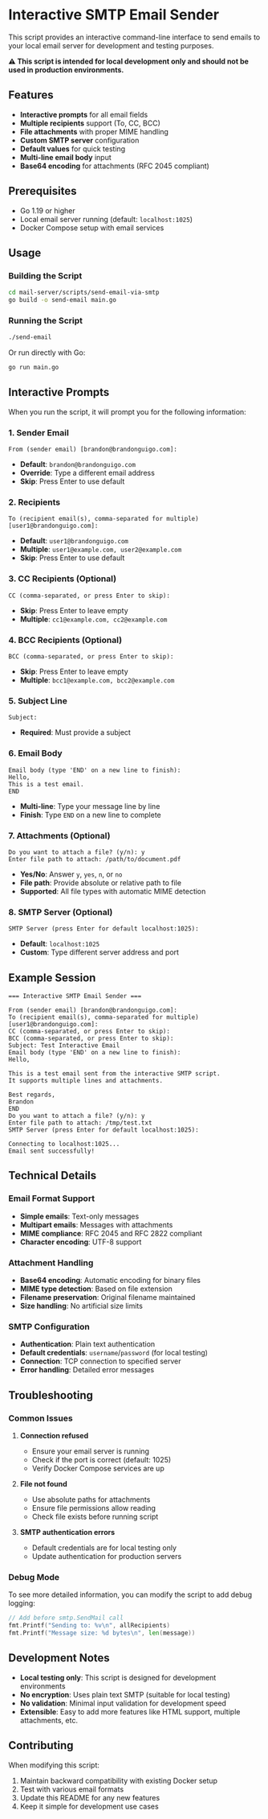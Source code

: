 # Interactive SMTP Email Sender

This script provides an interactive command-line interface to send emails to your local email server for development and testing purposes.

**⚠️ This script is intended for local development only and should not be used in production environments.**

## Features

- **Interactive prompts** for all email fields
- **Multiple recipients** support (To, CC, BCC)
- **File attachments** with proper MIME handling
- **Custom SMTP server** configuration
- **Default values** for quick testing
- **Multi-line email body** input
- **Base64 encoding** for attachments (RFC 2045 compliant)

## Prerequisites

- Go 1.19 or higher
- Local email server running (default: `localhost:1025`)
- Docker Compose setup with email services

## Usage

### Building the Script

```bash
cd mail-server/scripts/send-email-via-smtp
go build -o send-email main.go
```

### Running the Script

```bash
./send-email
```

Or run directly with Go:

```bash
go run main.go
```

## Interactive Prompts

When you run the script, it will prompt you for the following information:

### 1. Sender Email
```
From (sender email) [brandon@brandonguigo.com]: 
```
- **Default**: `brandon@brandonguigo.com`
- **Override**: Type a different email address
- **Skip**: Press Enter to use default

### 2. Recipients
```
To (recipient email(s), comma-separated for multiple) [user1@brandonguigo.com]: 
```
- **Default**: `user1@brandonguigo.com`
- **Multiple**: `user1@example.com, user2@example.com`
- **Skip**: Press Enter to use default

### 3. CC Recipients (Optional)
```
CC (comma-separated, or press Enter to skip): 
```
- **Skip**: Press Enter to leave empty
- **Multiple**: `cc1@example.com, cc2@example.com`

### 4. BCC Recipients (Optional)
```
BCC (comma-separated, or press Enter to skip): 
```
- **Skip**: Press Enter to leave empty
- **Multiple**: `bcc1@example.com, bcc2@example.com`

### 5. Subject Line
```
Subject: 
```
- **Required**: Must provide a subject

### 6. Email Body
```
Email body (type 'END' on a new line to finish):
Hello,
This is a test email.
END
```
- **Multi-line**: Type your message line by line
- **Finish**: Type `END` on a new line to complete

### 7. Attachments (Optional)
```
Do you want to attach a file? (y/n): y
Enter file path to attach: /path/to/document.pdf
```
- **Yes/No**: Answer `y`, `yes`, `n`, or `no`
- **File path**: Provide absolute or relative path to file
- **Supported**: All file types with automatic MIME detection

### 8. SMTP Server (Optional)
```
SMTP Server (press Enter for default localhost:1025): 
```
- **Default**: `localhost:1025`
- **Custom**: Type different server address and port

## Example Session

```
=== Interactive SMTP Email Sender ===

From (sender email) [brandon@brandonguigo.com]: 
To (recipient email(s), comma-separated for multiple) [user1@brandonguigo.com]: 
CC (comma-separated, or press Enter to skip): 
BCC (comma-separated, or press Enter to skip): 
Subject: Test Interactive Email
Email body (type 'END' on a new line to finish):
Hello,

This is a test email sent from the interactive SMTP script.
It supports multiple lines and attachments.

Best regards,
Brandon
END
Do you want to attach a file? (y/n): y
Enter file path to attach: /tmp/test.txt
SMTP Server (press Enter for default localhost:1025): 

Connecting to localhost:1025...
Email sent successfully!
```

## Technical Details

### Email Format Support
- **Simple emails**: Text-only messages
- **Multipart emails**: Messages with attachments
- **MIME compliance**: RFC 2045 and RFC 2822 compliant
- **Character encoding**: UTF-8 support

### Attachment Handling
- **Base64 encoding**: Automatic encoding for binary files
- **MIME type detection**: Based on file extension
- **Filename preservation**: Original filename maintained
- **Size handling**: No artificial size limits

### SMTP Configuration
- **Authentication**: Plain text authentication
- **Default credentials**: `username`/`password` (for local testing)
- **Connection**: TCP connection to specified server
- **Error handling**: Detailed error messages

## Troubleshooting

### Common Issues

1. **Connection refused**
   - Ensure your email server is running
   - Check if the port is correct (default: 1025)
   - Verify Docker Compose services are up

2. **File not found**
   - Use absolute paths for attachments
   - Ensure file permissions allow reading
   - Check file exists before running script

3. **SMTP authentication errors**
   - Default credentials are for local testing only
   - Update authentication for production servers

### Debug Mode

To see more detailed information, you can modify the script to add debug logging:

```go
// Add before smtp.SendMail call
fmt.Printf("Sending to: %v\n", allRecipients)
fmt.Printf("Message size: %d bytes\n", len(message))
```

## Development Notes

- **Local testing only**: This script is designed for development environments
- **No encryption**: Uses plain text SMTP (suitable for local testing)
- **No validation**: Minimal input validation for development speed
- **Extensible**: Easy to add more features like HTML support, multiple attachments, etc.

## Contributing

When modifying this script:
1. Maintain backward compatibility with existing Docker setup
2. Test with various email formats
3. Update this README for any new features
4. Keep it simple for development use cases